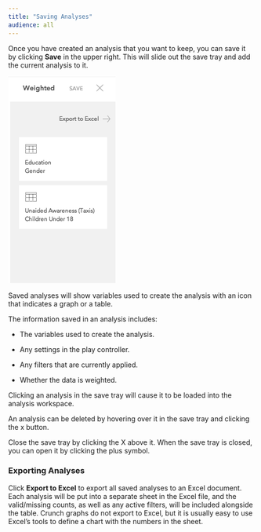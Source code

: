 ```yaml
---
title: "Saving Analyses"
audience: all
---
```


Once you have created an analysis that you want to keep, you can save it by clicking **Save** in the upper right. This will slide out the save tray and add the current analysis to it.

![](images/SaveTray.png)

Saved analyses will show variables used to create the analysis with an icon that indicates a graph or a table.

The information saved in an analysis includes:

  * The variables used to create the analysis.

  * Any settings in the play controller.

  * Any filters that are currently applied.

  * Whether the data is weighted.

Clicking an analysis in the save tray will cause it to be loaded into the analysis workspace.

An analysis can be deleted by hovering over it in the save tray and clicking the x button.

Close the save tray by clicking the X above it. When the save tray is closed, you can open it by clicking the plus symbol.

### Exporting Analyses

Click **Export to Excel** to export all saved analyses to an Excel document. Each analysis will be put into a separate sheet in the Excel file, and the valid/missing counts, as well as any active filters, will be included alongside the table. Crunch graphs do not export to Excel, but it is usually easy to use Excel’s tools to define a chart with the numbers in the sheet.
